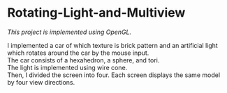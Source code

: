 # Rotating-Light-and-Multiview

*This project is implemented using OpenGL.*

I implemented a car of which texture is brick pattern and an artificial light which rotates around the car by the mouse input.  
The car consists of a hexahedron, a sphere, and tori.  
The light is implemented using wire cone.  
Then, I divided the screen into four. Each screen displays the same model by four view directions.
